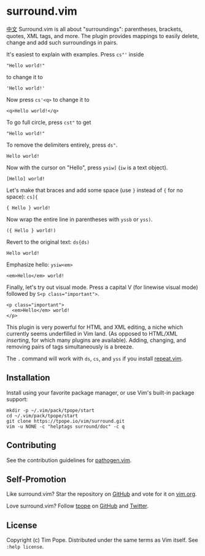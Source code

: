 # surround.vim
[中文](https://github.com/Exceptions-del/vim-surround/blob/master/README-CN.md)
Surround.vim is all about "surroundings": parentheses, brackets, quotes,
XML tags, and more.  The plugin provides mappings to easily delete,
change and add such surroundings in pairs.

It's easiest to explain with examples.  Press `cs"'` inside

    "Hello world!"

to change it to

    'Hello world!'

Now press `cs'<q>` to change it to

    <q>Hello world!</q>

To go full circle, press `cst"` to get

    "Hello world!"

To remove the delimiters entirely, press `ds"`.

    Hello world!

Now with the cursor on "Hello", press `ysiw]` (`iw` is a text object).

    [Hello] world!

Let's make that braces and add some space (use `}` instead of `{` for no
space): `cs]{`

    { Hello } world!

Now wrap the entire line in parentheses with `yssb` or `yss)`.

    ({ Hello } world!)

Revert to the original text: `ds{ds)`

    Hello world!

Emphasize hello: `ysiw<em>`

    <em>Hello</em> world!

Finally, let's try out visual mode. Press a capital V (for linewise
visual mode) followed by `S<p class="important">`.

    <p class="important">
      <em>Hello</em> world!
    </p>

This plugin is very powerful for HTML and XML editing, a niche which
currently seems underfilled in Vim land.  (As opposed to HTML/XML
*inserting*, for which many plugins are available).  Adding, changing,
and removing pairs of tags simultaneously is a breeze.

The `.` command will work with `ds`, `cs`, and `yss` if you install
[repeat.vim](https://github.com/tpope/vim-repeat).

## Installation

Install using your favorite package manager, or use Vim's built-in package
support:

    mkdir -p ~/.vim/pack/tpope/start
    cd ~/.vim/pack/tpope/start
    git clone https://tpope.io/vim/surround.git
    vim -u NONE -c "helptags surround/doc" -c q

## Contributing

See the contribution guidelines for
[pathogen.vim](https://github.com/tpope/vim-pathogen#readme).

## Self-Promotion

Like surround.vim?  Star the repository on
[GitHub](https://github.com/tpope/vim-surround) and vote for it on
[vim.org](https://www.vim.org/scripts/script.php?script_id=1697).

Love surround.vim?  Follow [tpope](http://tpo.pe/) on
[GitHub](https://github.com/tpope) and
[Twitter](http://twitter.com/tpope).

## License

Copyright (c) Tim Pope.  Distributed under the same terms as Vim itself.
See `:help license`.
